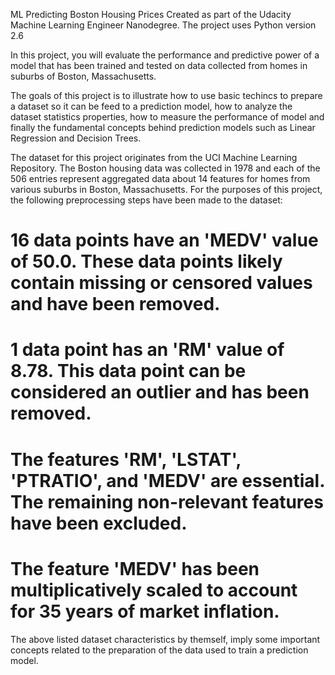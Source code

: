 ML Predicting Boston Housing Prices
Created as part of the Udacity Machine Learning Engineer Nanodegree.
The project uses Python version 2.6


In this project, you will evaluate the performance and predictive power of a model that has been trained and tested on data collected from homes in suburbs of Boston, Massachusetts.

The goals of this project is to illustrate how to use basic techincs to prepare a dataset so it can be feed to a prediction model, how to analyze the dataset statistics properties, how to measure the performance of model and finally the fundamental concepts behind prediction models such as Linear Regression and Decision Trees.

The dataset for this project originates from the UCI Machine Learning Repository. The Boston housing data was collected in 1978 and each of the 506 entries represent aggregated data about 14 features for homes from various suburbs in Boston, Massachusetts. For the purposes of this project, the following preprocessing steps have been made to the dataset:

#    16 data points have an 'MEDV' value of 50.0. These data points likely contain missing or censored values and have been removed.
#    1 data point has an 'RM' value of 8.78. This data point can be considered an outlier and has been removed.
#    The features 'RM', 'LSTAT', 'PTRATIO', and 'MEDV' are essential. The remaining non-relevant features have been excluded.
#    The feature 'MEDV' has been multiplicatively scaled to account for 35 years of market inflation.

The above listed dataset characteristics by themself, imply  some important concepts related to the preparation of the data used to train a prediction model. 
